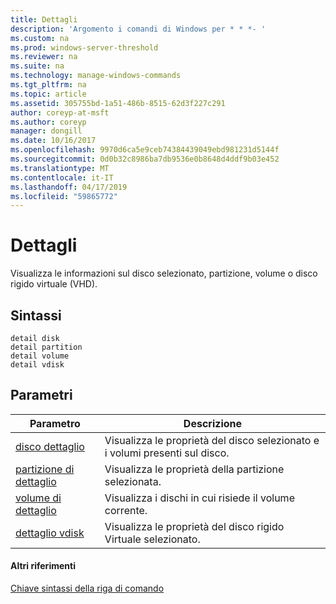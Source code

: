 ```yaml
---
title: Dettagli
description: 'Argomento i comandi di Windows per * * *- '
ms.custom: na
ms.prod: windows-server-threshold
ms.reviewer: na
ms.suite: na
ms.technology: manage-windows-commands
ms.tgt_pltfrm: na
ms.topic: article
ms.assetid: 305755bd-1a51-486b-8515-62d3f227c291
author: coreyp-at-msft
ms.author: coreyp
manager: dongill
ms.date: 10/16/2017
ms.openlocfilehash: 9970d6ca5e9ceb74384439049ebd981231d5144f
ms.sourcegitcommit: 0d0b32c8986ba7db9536e0b8648d4ddf9b03e452
ms.translationtype: MT
ms.contentlocale: it-IT
ms.lasthandoff: 04/17/2019
ms.locfileid: "59865772"
---
```

# <a name="detail"></a>Dettagli



Visualizza le informazioni sul disco selezionato, partizione, volume o disco rigido virtuale (VHD).

## <a name="syntax"></a>Sintassi

```
detail disk
detail partition
detail volume 
detail vdisk
```

## <a name="parameters"></a>Parametri

|Parametro|Descrizione|
|---------|-----------|
|[disco dettaglio](detail-disk.md)|Visualizza le proprietà del disco selezionato e i volumi presenti sul disco.|
|[partizione di dettaglio](detail-partition.md)|Visualizza le proprietà della partizione selezionata.|
|[volume di dettaglio](detail-volume.md)|Visualizza i dischi in cui risiede il volume corrente.|
|[dettaglio vdisk](detail-vdisk.md)|Visualizza le proprietà del disco rigido Virtuale selezionato.|

#### <a name="additional-references"></a>Altri riferimenti

[Chiave sintassi della riga di comando](command-line-syntax-key.md)

